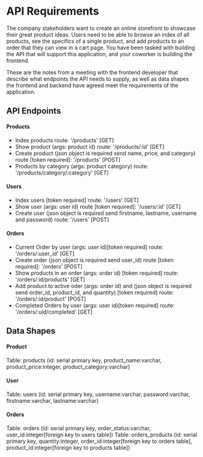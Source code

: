# API Requirements

The company stakeholders want to create an online storefront to showcase their great product ideas. Users need to be able to browse an index of all products, see the specifics of a single product, and add products to an order that they can view in a cart page. You have been tasked with building the API that will support this application, and your coworker is building the frontend.

These are the notes from a meeting with the frontend developer that describe what endpoints the API needs to supply, as well as data shapes the frontend and backend have agreed meet the requirements of the application.

## API Endpoints

#### Products

- Index products route: '/products' [GET]
- Show product (args: product id) route: '/products/:id' [GET]
- Create product (json object is required send name, price, and category) route [token required]: '/products' [POST]
- Products by category (args: product category) route: '/products/category/:category' [GET]

#### Users

- Index users [token required] route: '/users' [GET]
- Show user (args: user id) route [token required]: '/users/:id' [GET]
- Create user (json object is required send firstname, lastname, username and password) route: '/users' [POST]

#### Orders

- Current Order by user (args: user id)[token required] route: '/orders/:user_id' [GET]
- Create order (json object is required send user_id) route [token required]: '/orders' [POST]
- Show products in an order (args: order id) [token required] route: '/orders/:id/products' [GET]
- Add product to active oder (args: order id) and (json object is required send order_id, product_id, and quantity) [token required] route: '/orders/:id/product' [POST]
- Completed Orders by user (args: user id)[token required] route: '/orders/:uid/completed' [GET]

## Data Shapes

#### Product

Table: products (id: serial primary key, product_name:varchar, product_price:integer, product_category:varchar)

#### User

Table: users (id: serial primary key, username:varchar, password:varchar, firstname:varchar, lastname:varchar)

#### Orders

Table: orders (id: serial primary key, order_status:varchar, user_id:integer[foreign key to users table])
Table: orders_products (id: serial primary key, quantity:integer, order_id:integer[foreign key to orders table], product_id:integer[foreign key to products table])
